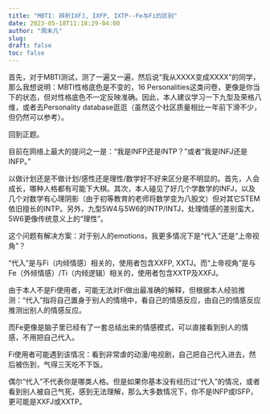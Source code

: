 ```yaml
---
title: "MBTI: 辨析IXFJ, IXFP, IXTP--Fe与Fi的区别"
date: 2023-05-18T11:18:29-04:00
author: "周未凡"
slug:
draft: false
toc: false
---
```

<p>首先，对于MBTI测试，测了一遍又一遍，然后说“我从XXXX变成XXXX”的同学，那么我想说明：MBTI性格底色是不变的，16 Personalities这类问卷，更像是你当下的状态，但对性格底色不一定反映准确。因此，本人建议学习一下九型及荣格八维，或者去Personality database逛逛（虽然这个社区质量相比一年前下滑不少，但仍然可以参考）。</p>
<p>回到正题。</p>
<p>目前在网络上最大的提问之一是：“我是INFP还是INTP？”或者“我是INFJ还是INFP。”</p>
<p>以做计划还是不做计划/感性还是理性/数学好不好来区分是不明显的。首先，人会成长，哪种人格都有可能下大棋。其次，本人碰见了好几个学数学的INFJ，以及几个对数学有心理阴影（由于初等教育的老师将数学变为八股文）但对其它STEM依旧擅长的INTP。另外，九型5W4与5W6的INTP/INTJ，处理情感的差别蛮大，5W6更像传统意义上的“理性”。</p>
<p>这个问题有解决方案：对于别人的emotions，我更多情况下是“代入”还是“上帝视角”？</p>
<p>“代入”是与Fi（内倾情感）相关的，使用者包含XXFP, XXTJ。而“上帝视角”是与Fe（外倾情感）/Ti（内倾逻辑）相关的，使用者包含XXTP及XXFJ。</p>
<p>由于本人不是Fi使用者，可能无法对Fi做出最准确的解释，但根据本人经验推测：“代入”指将自己置身于别人的情境中，看自己的情感反应，由自己的情感反应推测出别人的情感反应。</p>
<p>而Fe更像是脑子里已经有了一套总结出来的情感模式，可以直接看到别人的情感，不用把自己代入。</p>
<p>Fi使用者可能遇到该情况：看到非常虐的动漫/电视剧，自己把自己代入进去，然后被伤到，气得三天吃不下饭。</p>
<p>偶尔“代入”不代表你是哪类人格。但是如果你基本没有经历过“代入”的情况，或者看到别人被自己气死，感到无法理解，那么大多数情况下，你不是INFP或ISFP，更可能是XXFJ或XXTP。</p>